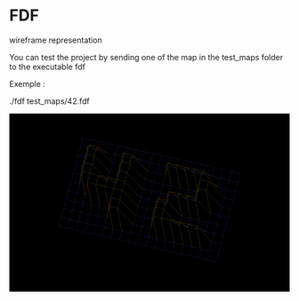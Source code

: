# FDF

wireframe representation

You can test the project by sending one of the map in the test_maps folder to the executable fdf


Exemple : 

./fdf test_maps/42.fdf


![Screenshot](https://raw.githubusercontent.com/Aeym/FDF/master/Screen%20Shot%202017-07-10%20at%204.01.29%20PM.png)
